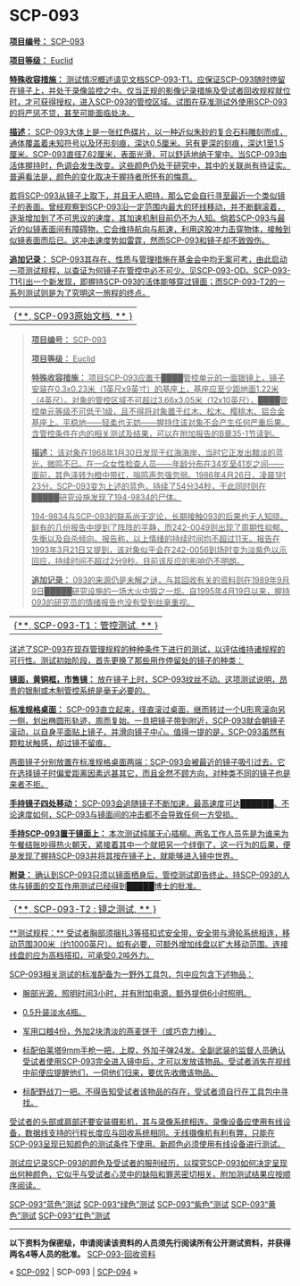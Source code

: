 # SCP-093
                        



<a shape='rect' href='/heritage-collection' />

**项目编号：** SCP-093

**项目等级：** Euclid

**特殊收容措施：** 测试情况概述请见文档SCP-093-T1。应保证SCP-093随时停留在镜子上，并处于录像监控之中。仅当正规的影像记录措施及受试者回收规程就位时，才可获得授权，进入SCP-093的管控区域。试图在获准测试外使用SCP-093的将严惩不贷，甚至可能面临处决。

**描述：** SCP-093大体上是一张红色碟片，以一种近似朱砂的复合石料雕刻而成，通体覆盖着未知符号以及环形刻痕，深达0.5厘米。另有更深的刻痕，深达1至1.5厘米。SCP-093直径7.62厘米，表面光滑，可以舒适地纳于掌中。当SCP-093由活体握持时，色调会发生改变。这些颜色仍处于研究中，其中的关联尚有待证实。普遍看法是，颜色的变化取决于握持者所怀有的悔意。

若将SCP-093从镜子上取下，并且无人把持，那么它会自行寻至最近一个类似镜子的表面。曾经观察到SCP-093沿一定范围内最大的环线移动，并不断翻滚着，逐渐增加到了不可思议的速度，其加速机制目前仍不为人知。倘若SCP-093与最近的似镜表面间有障碍物，它会维持航向与航速，利用这股冲力击穿物体，接触到似镜表面而后已。这冲击速度势如雷霆，然而SCP-093和镜子却不致毁伤。

**追加记录：** SCP-093其存在、性质与管理措施在基金会中均无案可考，由此启动一项测试规程，以查证为何镜子在管控中必不可少。见SCP-093-OD。SCP-093-T1引出一个新发现，即握持SCP-093的活体能够穿过镜面；而SCP-093-T2的一系列测试则是为了究明这一旅程的终点。

<table class='wiki-content-table'>
 <tr>
  <td colspan='1' rowspan='1'>{**, SCP-093&#21407;&#22987;&#25991;&#26723;, ** }</td>
 </tr>
</table>

> **项目编号：** SCP-093
> 
> **项目等级：** Euclid
> 
> **特殊收容措施：** 项目SCP-093应置于████管控单元的一面银镜上，镜子安装在0.3x0.23米（1英尺x9英寸）的基座上，基座应至少距地面1.22米（4英尺）。对象的管控区域不可超过3.66x3.05米（12x10英尺），████管控单元等级不可低于1级，且不得将对象置于红木、松木、樱桃木、铝合金基座上。平稳地——轻柔也无妨——握持住该对象不会产生任何严重后果。含管控条件在内的相关测试及结果，可以在附加报告的B章35-1节读到。
> 
> **描述：** 该对象在1968年1月30日发现于红海海岸，当时它正发出黯淡的蓝光，微鸣不已。在一众女性检查人员——年龄分布在34岁至41岁之间——面前，其色泽转为橙中带红，嗡鸣声忽强忽弱。1986年4月26日，凌晨1时23分，SCP-093变为上述的蓝色，持续了54分34秒，于此同时则在█████研究设施发现了194-9834的尸体。
> 
> 194-9834与SCP-093的联系尚无定论，长期接触093的后果也无人知晓。鲜有的几份报告中提到了阵阵的平静，而242-0049则出现了周期性抑郁、失衡以及自杀倾向。报告称，以上情绪的持续时间均不超过11天。报告在1993年3月21日又提到，该对象似乎会在242-0056到场时变为淡紫色以示回应，持续时间不超过2分9秒。目前该反应的影响仍不明朗。
> 
> **追加记录：** 093的来源仍是未解之谜，与其回收有关的资料则在1989年9月9日█████研究设施的一场大火中毁之一炬。自1995年4月19日以来，握持093的研究员的情绪报告也没有受到丝毫重视。
> 

<table class='wiki-content-table'>
 <tr>
  <td colspan='1' rowspan='1'>{**, SCP-093-T1&#65306;&#31649;&#25511;&#27979;&#35797;, ** }</td>
 </tr>
</table>
详述了SCP-093在现存管理规程的种种条件下进行的测试，以评估维持诸规程的可行性。测试初始阶段，首先更换了那些用作停留处的镜子的种类：

**镜面，黄铜框，市售镜：** 放在镜子上时，SCP-093纹丝不动。这项测试说明，昂贵的银制或木制管控系统是毫无必要的。

**标准规格桌面：** SCP-093直立起来，径直滚过桌面，继而转过一个U形弯滚向另一侧，划出椭圆形轨迹，周而复始。一旦把镜子带到附近，SCP-093就会朝镜子滚动，以自身平面贴上镜子，并滑向镜子中心。值得一提的是，SCP-093虽然有颗粒状触感，却过镜不留痕。

两面镜子分别放置在标准规格桌面两端：SCP-093会被最近的镜子吸引过去。它在选择镜子时偏爱距离因素远甚其它，而且全然不顾方向，对种类不同的镜子也是来者不拒。

**手持镜子四处移动：** SCP-093会追随镜子不断加速，最高速度可达██████。不论速度如何，SCP-093与镜面间的冲击都不会导致任何一方受损。

**手持SCP-093置于镜面上：** 本次测试纯属无心插柳。两名工作人员先是为谁来为午餐结账吵得热火朝天，紧接着其中一个就把另一个绊倒了，这一行为的后果，便是发现了握持SCP-093并将其按在镜子上，就能够进入镜中世界。

**附录：** 确认到SCP-093只须以镜面栖身后，管控测试即告终止。持SCP-093的人体与镜面的交互作用测试已经得到█████博士的批准。

<table class='wiki-content-table'>
 <tr>
  <td colspan='1' rowspan='1'>{**, SCP-093-T2 : &#38236;&#20043;&#27979;&#35797;, ** }</td>
 </tr>
</table>
**测试规程：** 受试者胸部须捆扎3等搭扣式安全带，安全带与滑轮系统相连，移动范围300米（约1000英尺）。如有必要，可额外增加线盘以扩大移动范围。连接线盘的应为高档搭扣，可承受0.2吨外力。

SCP-093相关测试的标准配备为一野外工具包，包中应包含下述物品：

- 腕部光源，照明时间3小时，并有附加电源，额外提供6小时照明。

- 0.5升装淡水4瓶。

- 军用口粮4份，外加2块清淡的燕麦饼干（或巧克力棒）。

- 标配伯莱塔9mm手枪一把，上膛，外加子弹24发。全副武装的监督人员确认受试者使用SCP-093完全进入镜中后，才可以发放该物品。受试者消失在视线中前便应提醒他们，一伺他们归来，要优先收缴该物品。

- 标配野战刀一把。不得告知受试者该物品的存在，受试者须自行在工具包中寻找。

受试者的头部或肩部还要安装摄影机，其与录像系统相连。录像设备应使用有线设备，数据线支持的行程长度应与回收系统相同。无线摄像机有利有弊，只能在SCP-093呈现已知颜色的测试条件下使用。新颜色必须使用有线设备进行测试。

测试应记录SCP-093的颜色及受试者的服刑经历，以探究SCP-093如何决定呈现出何种颜色，它似乎与受试者心灵中的缺陷和罪恶密切相关。附加测试结果应按顺序阅读。

[SCP-093“蓝色”测试](/scp-093-blue-test)
[SCP-093“绿色”测试](/scp-093-green-test)
[SCP-093“紫色”测试](/scp-093-violet-test)
[SCP-093“黄色”测试](/scp-093-yellow-test)
[SCP-093“红色”测试](/scp-093-red-test)


---

**以下资料为保密级，申请阅读该资料的人员须先行阅读所有公开测试资料，并获得两名4等人员的批准。** 
[SCP-093-回收资料](/scp-093-recovered-materials)



« [SCP-092](/scp-092) | SCP-093 | [SCP-094](/scp-094) »





                    